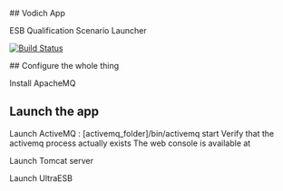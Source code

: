 ## Vodich App

ESB Qualification Scenario Launcher

[![Build Status](http://46.101.239.86:8080/job/Vodich/badge/icon)](http://46.101.239.86:8080/job/Vodich/)

## Configure the whole thing

Install ApacheMQ

## Launch the app

Launch ActiveMQ : [activemq_folder]/bin/activemq start 
Verify that the activemq process actually exists
The web console is available at 

Launch Tomcat server

Launch UltraESB
